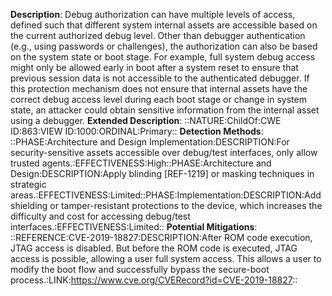 **Description**: Debug authorization can have multiple levels of access, defined such that different system internal assets are accessible based on the current authorized debug level. Other than debugger authentication (e.g., using passwords or challenges), the authorization can also be based on the system state or boot stage. For example, full system debug access might only be allowed early in boot after a system reset to ensure that previous session data is not accessible to the authenticated debugger. If this protection mechanism does not ensure that internal assets have the correct debug access level during each boot stage or change in system state, an attacker could obtain sensitive information from the internal asset using a debugger.
**Extended Description**: ::NATURE:ChildOf:CWE ID:863:VIEW ID:1000:ORDINAL:Primary::
**Detection Methods**: ::PHASE:Architecture and Design Implementation:DESCRIPTION:For security-sensitive assets accessible over debug/test interfaces, only allow trusted agents.:EFFECTIVENESS:High::PHASE:Architecture and Design:DESCRIPTION:Apply blinding [REF-1219] or masking techniques in strategic areas.:EFFECTIVENESS:Limited::PHASE:Implementation:DESCRIPTION:Add shielding or tamper-resistant protections to the device, which increases the difficulty and cost for accessing debug/test interfaces.:EFFECTIVENESS:Limited::
**Potential Mitigations**: ::REFERENCE:CVE-2019-18827:DESCRIPTION:After ROM code execution, JTAG access is disabled. But before the ROM code is executed, JTAG access is possible, allowing a user full system access. This allows a user to modify the boot flow and successfully bypass the secure-boot process.:LINK:https://www.cve.org/CVERecord?id=CVE-2019-18827::